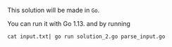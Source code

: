 This solution will be made in `Go`.

You can run it with Go 1.13. and by running
```
cat input.txt| go run solution_2.go parse_input.go
```

